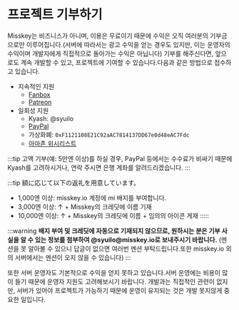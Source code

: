 # 프로젝트 기부하기

Misskey는 비즈니스가 아니며, 이용은 무료이기 때문에 수익은 오직 여러분의 기부금으로만 이루어집니다.(서버에 따라서는 광고 수익을 얻는 경우도 있지만, 이는 운영자의 수익이며 개발자에게 직접적으로 돌아가는 수익은 아닙니다)
기부를 해주신다면, 앞으로도 계속 개발할 수 있고, 프로젝트에 기여할 수 있습니다.다음과 같은 방법으로 접수하고 있습니다.

- 지속적인 지원
  - [Fanbox](https://syuilo.fanbox.cc/)
  - [Patreon](https://www.patreon.com/syuilo)
- 일회성 지원
  - Kyash: @syuilo
  - [PayPal](https://paypal.me/syuilo)
  - 가상화폐: `0xF1121108E21C92aAC7814137DD67e0d48eAC7Fdc`
  - [아마존 위시리스트](https://www.amazon.jp/hz/wishlist/ls/4JG4P6XKX9KD?ref_=wl_share)

:::tip
고액 기부(예: 5만엔 이상)를 하실 경우, PayPal 등에서는 수수료가 비싸기 때문에 Kyash를 고려하시거나, 연락 주시면 은행 계좌를 알려드리겠습니다.
:::

:::tip
額に応じて以下の返礼を用意しています。

- 1,000엔 이상: misskey.io 계정에 mi 배지를 부여합니다.
- 3,000엔 이상: ↑ + Misskey의 크레딧에 이름 기재
- 10,000엔 이상: ↑ + Misskey의 크레딧에 이름 + 임의의 아이콘 게재
  :::::

:::warning
**배지 부여 및 크레딧에 자동으로 기재되지 않으므로, 원하시는 분은 기부 사실을 알 수 있는 정보를 첨부하여 @syuilo\@misskey.io로 보내주시기 바랍니다.**
(멘션을 못 알아볼 수 있으니 답글이 없으면 여러번 멘션 부탁드립니다.또한 misskey.io 외의 서버에서는 멘션이 오지 않을 수 있습니다)
:::

또한 서버 운영자도 기본적으로 수익을 얻지 못하고 있습니다.서버 운영에는 비용이 많이 들기 때문에 운영자 지원도 고려해보시기 바랍니다.
개발과는 직접적인 관련이 없지만, 서버가 있어야 프로젝트가 가능하기 때문에 운영이 유지되는 것은 개발 못지않게 중요한 일입니다.
